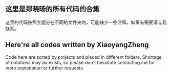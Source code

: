 ## 这里是郑晓旸的所有代码的合集
这里的代码按照主题分在不同的文件夹内，可能缺少一些注释，如果有需要请与我联系。
## Here're all codes written by XiaoyangZheng
Code here are sorted by projects and placed in different folders. Shortage of notations may do exists, so please don't hessitate contacting me for more explanation or furthur requests. 
